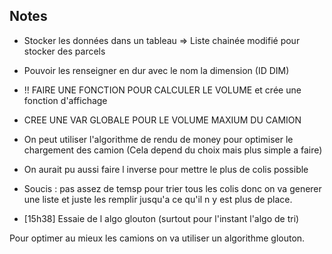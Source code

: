 


## Notes

- Stocker les données dans un tableau => Liste chainée modifié pour stocker des parcels
- Pouvoir les renseigner en dur avec le nom la dimension  (ID DIM)
- !! FAIRE UNE FONCTION POUR CALCULER LE VOLUME et crée une fonction d'affichage

- CREE UNE VAR GLOBALE POUR LE VOLUME MAXIUM DU CAMION
- On peut utiliser l'algorithme de rendu de money pour optimiser le chargement des camion (Cela depend du choix mais plus simple a faire)
- On aurait pu aussi faire l inverse pour mettre le plus de colis possible

- Soucis : pas assez de temsp pour trier tous les colis donc on va generer une liste et juste les remplir jusqu'a ce qu'il n y est plus de place.
- [15h38] Essaie de l algo glouton (surtout pour l'instant l'algo de tri)

Pour optimer au mieux les camions on va utiliser un algorithme glouton.

